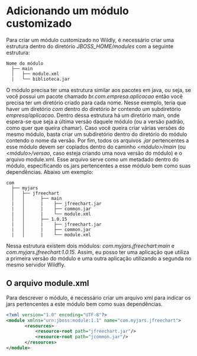 # Adicionando um módulo customizado
Para criar um módulo customizado no Wildly, é necessário criar uma estrutura dentro do diretório *JBOSS_HOME/modules* com a seguinte estrutura:
```
Nome do módulo
  ├── main
  │   ├── module.xml
  |   └── biblioteca.jar
```
O módulo precisa ter uma estrutura similar aos pacotes em java, ou seja, se você possui um pacote chamado *br.com.empresa.aplicacao* então você precisa ter um diretório criado para cada nome. Nesse exemplo, teria que haver um diretório *com* dentro do diretório *br* contendo um subdiretório *empresa/aplicacao*. Dentro dessa estrutura há um diretório main, onde espera-se que seja a última versão daquele módulo (ou a versão padrão, como quer que queira chamar). Caso você queira criar várias versões do mesmo módulo, basta criar um subdiretório dentro do diretório do módulo contendo o nome da versão. Por fim, todos os arquivos *.jar* pertencentes a esse módulo devem ser copiados dentro do caminho *<módulo>/main* (ou *<módulo>/versao*, caso esteja criando uma nova versão do módulo) e o arquivo module.xml. Esse arquivo serve como um metadado dentro do módulo, especificando os jars pertencentes a esse módulo bem como suas dependências. Abaixo um exemplo:
```
com
  ├── myjars
  │   ├── jfreechart
  │   │      ├── main
  |   │      |    ├── jfreechart.jar
  |   │      |    ├── common.jar
  |   │      |    └── module.xml
  │   │      ├── 1.0.15
  |   │      |    ├── jfreechart.jar
  |   │      |    ├── common.jar
  |   │      |    └── module.xml
```
Nessa estrutura existem dois módulos: *com.myjars.jfreechart:main* e *com.myjars.jfreechart:1.0.15*. Assim, eu posso ter uma aplicação que utiliza a primeira versão do módulo e uma outra aplicação utilizando a segunda no mesmo servidor Wildfly.

## O arquivo module.xml 
Para descrever o módulo, é necessário criar um arquivo xml para indicar os jars pertencentes a este módulo bem como suas dependências.
```xml
<?xml version="1.0" encoding="UTF-8"?>
<module xmlns="urn:jboss:module:1.1" name="com.myjars.jfreechart">
       <resources>  
           <resource-root path="jfreechart.jar"/>  
           <resource-root path="jcommon.jar"/>  
       </resources>  
</module>
```